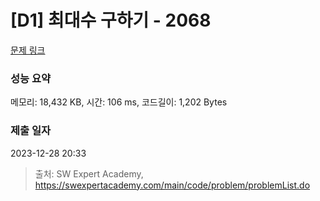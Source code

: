 # [D1] 최대수 구하기 - 2068 

[문제 링크](https://swexpertacademy.com/main/code/problem/problemDetail.do?contestProbId=AV5QQhbqA4QDFAUq) 

### 성능 요약

메모리: 18,432 KB, 시간: 106 ms, 코드길이: 1,202 Bytes

### 제출 일자

2023-12-28 20:33



> 출처: SW Expert Academy, https://swexpertacademy.com/main/code/problem/problemList.do